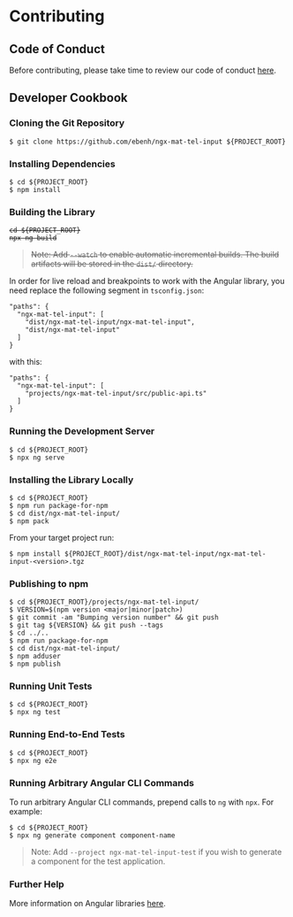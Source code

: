 # Contributing

## Code of Conduct

Before contributing, please take time to review our code of conduct [here](CODE_OF_CONDUCT.md).

## Developer Cookbook

### Cloning the Git Repository

    $ git clone https://github.com/ebenh/ngx-mat-tel-input ${PROJECT_ROOT}

### Installing Dependencies

    $ cd ${PROJECT_ROOT}
    $ npm install

### Building the Library

<pre><code><del>cd ${PROJECT_ROOT}
npx ng build</del></code></pre>

> ~~Note: Add `--watch` to enable automatic incremental builds. The build artifacts will be stored in the `dist/` directory.~~

In order for live reload and breakpoints to work with the Angular library, you need replace the following segment
in `tsconfig.json`:

    "paths": {
      "ngx-mat-tel-input": [
        "dist/ngx-mat-tel-input/ngx-mat-tel-input",
        "dist/ngx-mat-tel-input"
      ]
    }

with this:

    "paths": {
      "ngx-mat-tel-input": [
        "projects/ngx-mat-tel-input/src/public-api.ts"
      ]
    }

### Running the Development Server

    $ cd ${PROJECT_ROOT}
    $ npx ng serve

### Installing the Library Locally

    $ cd ${PROJECT_ROOT}
    $ npm run package-for-npm
    $ cd dist/ngx-mat-tel-input/
    $ npm pack

From your target project run:

    $ npm install ${PROJECT_ROOT}/dist/ngx-mat-tel-input/ngx-mat-tel-input-<version>.tgz

### Publishing to npm

    $ cd ${PROJECT_ROOT}/projects/ngx-mat-tel-input/
    $ VERSION=$(npm version <major|minor|patch>)
    $ git commit -am "Bumping version number" && git push
    $ git tag ${VERSION} && git push --tags
    $ cd ../..
    $ npm run package-for-npm
    $ cd dist/ngx-mat-tel-input/
    $ npm adduser
    $ npm publish

### Running Unit Tests

    $ cd ${PROJECT_ROOT}
    $ npx ng test

### Running End-to-End Tests

    $ cd ${PROJECT_ROOT}
    $ npx ng e2e

### Running Arbitrary Angular CLI Commands

To run arbitrary Angular CLI commands, prepend calls to `ng` with `npx`. For example:

    $ cd ${PROJECT_ROOT}
    $ npx ng generate component component-name

> Note: Add `--project ngx-mat-tel-input-test` if you wish to generate a component for the test application.

### Further Help

More information on Angular libraries [here](https://angular.io/guide/creating-libraries).
